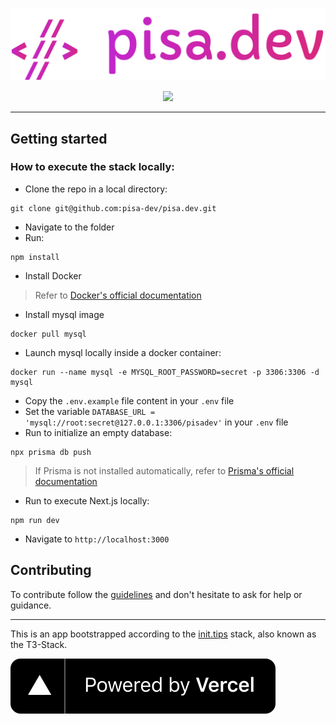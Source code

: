 [![pisa.dev](https://raw.githubusercontent.com/pisa-dev/pisa.dev/15fc6c81018738f48dd2fa4300e4c4f0c43d7dc8/public/logo.svg)](https://pisa.dev/)

<div align="center">
  <a href="https://github.com/pisa-dev/pisa.dev/blob/main/CONTRIBUTING.md"><img src="https://img.shields.io/badge/PRs-welcome-brightgreen.svg" /></a>
</div>

---

## Getting started

### How to execute the stack locally:

- Clone the repo in a local directory:
```
git clone git@github.com:pisa-dev/pisa.dev.git
```
- Navigate to the folder
- Run: 
```
npm install
```
- Install Docker
> Refer to [Docker's official documentation](https://docs.docker.com/engine/install/)
- Install mysql image
```
docker pull mysql
```
- Launch mysql locally inside a docker container:
```
docker run --name mysql -e MYSQL_ROOT_PASSWORD=secret -p 3306:3306 -d mysql
```
- Copy the `.env.example` file content in your `.env` file
- Set the variable `DATABASE_URL = 'mysql://root:secret@127.0.0.1:3306/pisadev'` in your `.env` file
- Run to initialize an empty database:
```
npx prisma db push
```
> If Prisma is not installed automatically, refer to [Prisma's official documentation](https://www.prisma.io/docs/concepts/components/prisma-cli/installation)
- Run to execute Next.js locally:
```
npm run dev
```
- Navigate to `http://localhost:3000` 

## Contributing

To contribute follow the [guidelines](https://github.com/pisa-dev/pisa.dev/blob/main/CONTRIBUTING.md) and don't hesitate to ask for help or guidance.

---

This is an app bootstrapped according to the [init.tips](https://init.tips) stack, also known as the T3-Stack.

[![powered by vercel](./public/powered-by-vercel.svg)](https://vercel.com/?utm_source=pisa-dev&utm_campaign=oss)
